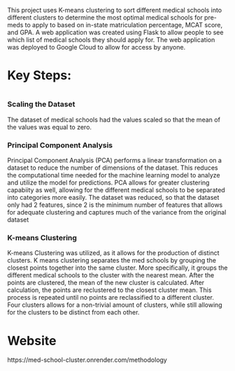 
This project uses K-means clustering to sort different medical schools into different clusters to determine the most optimal medical schools for pre-meds to apply to based on in-state matriculation percentage, MCAT score, and GPA. A web application was created using Flask to allow people to see which list of medical schools they should apply for. The web application was deployed to Google Cloud to allow for access by anyone. 




<h1>Key Steps:<h1>

<h3>Scaling the Dataset</h3>
The dataset of medical schools had the values scaled so that the mean of the values was equal to zero.

<h3>Principal Component Analysis</h3>
Principal Component Analysis (PCA) performs a linear transformation on a dataset to reduce the number of dimensions of the dataset. This reduces the computational time needed for the machine learning model to analyze and utilize the model for predictions. PCA allows for greater clustering capabiity as well, allowing for the different medical schools to be separated into categories more easily. The dataset was reduced, so that the dataset only had 2 features, since 2 is the minimum number of features that allows for adequate clustering and captures much of the variance from the original dataset

<h3>K-means Clustering</h3>
K-means Clustering was utilized, as it allows for the production of distinct clusters. K means clustering separates the med schools by grouping the closest points together into the same cluster. More specifically, it groups the different medical schools to the cluster with the nearest mean. After the points are clustered, the mean of the new cluster is calculated. After calculation, the points are reclustered to the closest cluster mean. This process is repeated until no points are reclassified to a different cluster. Four clusters allows for a non-trivial amount of clusters, while still allowing for the clusters to be distinct from each other.

<h1>Website</h1>
https://med-school-cluster.onrender.com/methodology

